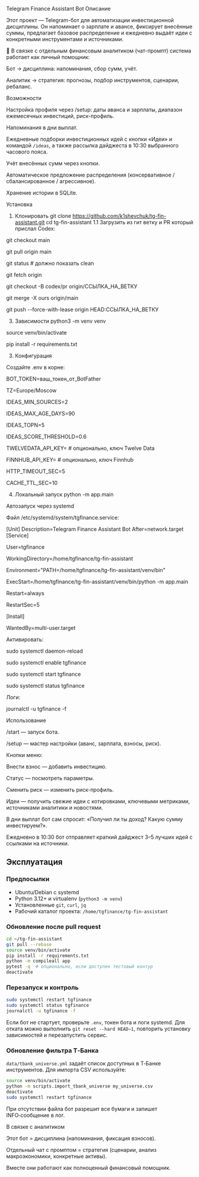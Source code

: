 Telegram Finance Assistant Bot
Описание

Этот проект — Telegram-бот для автоматизации инвестиционной дисциплины.
Он напоминает о зарплате и авансе, фиксирует внесённые суммы, предлагает базовое распределение и ежедневно выдаёт идеи с конкретными инструментами и источниками.

📌 В связке с отдельным финансовым аналитиком (чат-промпт) система работает как личный помощник:

Бот → дисциплина: напоминания, сбор сумм, учёт.

Аналитик → стратегия: прогнозы, подбор инструментов, сценарии, ребаланс.

Возможности

Настройка профиля через /setup: даты аванса и зарплаты, диапазон ежемесячных инвестиций, риск-профиль.

Напоминания в дни выплат.

Ежедневные подборки инвестиционных идей с кнопки «Идеи» и командой `/ideas`, а также рассылка дайджеста в 10:30 выбранного часового пояса.

Учёт внесённых сумм через кнопки.

Автоматическое предложение распределения (консервативное / сбалансированное / агрессивное).

Хранение истории в SQLite.

Установка
1. Клонировать
git clone https://github.com/k1shevchuk/tg-fin-assistant.git
cd tg-fin-assistant
1.1 Загрузить из гит ветку и PR который прислал Codex:
   
  git checkout main
  
  git pull origin main
  
  git status   # должно показать clean
  
  git fetch origin
  
  git checkout -B codex/pr origin/ССЫЛКА_НА_ВЕТКУ
  
  git merge -X ours origin/main
  
  git push --force-with-lease origin HEAD:ССЫЛКА_НА_ВЕТКУ

3. Зависимости
python3 -m venv venv

source venv/bin/activate

pip install -r requirements.txt

3. Конфигурация

Создайте .env в корне:

BOT_TOKEN=ваш_токен_от_BotFather

TZ=Europe/Moscow

IDEAS_MIN_SOURCES=2

IDEAS_MAX_AGE_DAYS=90

IDEAS_TOPN=5

IDEAS_SCORE_THRESHOLD=0.6

TWELVEDATA_API_KEY= # опционально, ключ Twelve Data

FINNHUB_API_KEY=    # опционально, ключ Finnhub

HTTP_TIMEOUT_SEC=5

CACHE_TTL_SEC=10

4. Локальный запуск
python -m app.main

Автозапуск через systemd

Файл /etc/systemd/system/tgfinance.service:

[Unit]
Description=Telegram Finance Assistant Bot
After=network.target
[Service]

User=tgfinance

WorkingDirectory=/home/tgfinance/tg-fin-assistant

Environment="PATH=/home/tgfinance/tg-fin-assistant/venv/bin"

ExecStart=/home/tgfinance/tg-fin-assistant/venv/bin/python -m app.main

Restart=always

RestartSec=5

[Install]

WantedBy=multi-user.target


Активировать:

sudo systemctl daemon-reload

sudo systemctl enable tgfinance

sudo systemctl start tgfinance

sudo systemctl status tgfinance


Логи:

journalctl -u tgfinance -f

Использование

/start — запуск бота.

/setup — мастер настройки (аванс, зарплата, взносы, риск).

Кнопки меню:

Внести взнос — добавить инвестицию.

Статус — посмотреть параметры.

Сменить риск — изменить риск-профиль.

Идеи — получить свежие идеи с котировками, ключевыми метриками, источниками аналитики и новостями.

В дни выплат бот сам спросит: «Получил ли ты доход? Какую сумму инвестируем?».

Ежедневно в 10:30 бот отправляет краткий дайджест 3–5 лучших идей с ссылками на источники.

Эксплуатация
-----------

### Предпосылки

- Ubuntu/Debian с systemd
- Python 3.12+ и virtualenv (`python3 -m venv`)
- Установленные `git`, `curl`, `jq`
- Рабочий каталог проекта: `/home/tgfinance/tg-fin-assistant`

### Обновление после pull request

```bash
cd ~/tg-fin-assistant
git pull --rebase
source venv/bin/activate
pip install -r requirements.txt
python -m compileall app
pytest -q  # опционально, если доступен тестовый контур
deactivate
```

### Перезапуск и контроль

```bash
sudo systemctl restart tgfinance
sudo systemctl status tgfinance
journalctl -u tgfinance -f
```

Если бот не стартует, проверьте `.env`, токен бота и логи systemd. Для отката можно выполнить `git reset --hard HEAD~1`, повторить установку зависимостей и перезапустить сервис.

### Обновление фильтра T‑Банка

`data/tbank_universe.yml` задаёт список доступных в Т‑Банке инструментов. Для импорта CSV используйте:

```bash
source venv/bin/activate
python -m scripts.import_tbank_universe my_universe.csv
deactivate
sudo systemctl restart tgfinance
```

При отсутствии файла бот разрешит все бумаги и запишет INFO‑сообщение в лог.

В связке с аналитиком

Этот бот = дисциплина (напоминания, фиксация взносов).

Отдельный чат с промптом = стратегия (сценарии, анализ макроэкономики, конкретные активы).

Вместе они работают как полноценный финансовый помощник.




